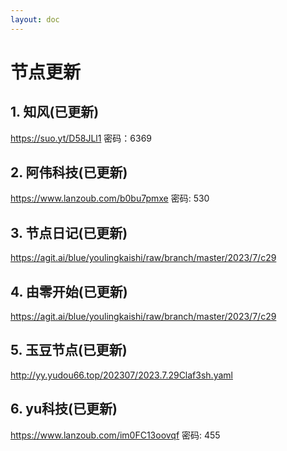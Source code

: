 ```yaml
---
layout: doc
---
```

# 节点更新

## 1. 知风(已更新)

https://suo.yt/D58JLl1 密码：6369

## 2. 阿伟科技(已更新)

https://www.lanzoub.com/b0bu7pmxe 密码: 530

## 3. 节点日记(已更新)

https://agit.ai/blue/youlingkaishi/raw/branch/master/2023/7/c29

## 4. 由零开始(已更新)

https://agit.ai/blue/youlingkaishi/raw/branch/master/2023/7/c29

## 5. 玉豆节点(已更新)

http://yy.yudou66.top/202307/2023.7.29Claf3sh.yaml
  
## 6. yu科技(已更新)

https://www.lanzoub.com/im0FC13oovqf 密码: 455
